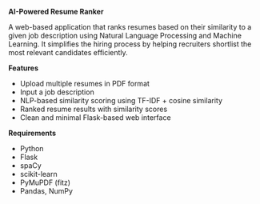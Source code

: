 **AI-Powered Resume Ranker**

A web-based application that ranks resumes based on their similarity to a given job description using Natural Language Processing and Machine Learning. It simplifies the hiring process by helping recruiters shortlist the most relevant candidates efficiently.


**Features**

- Upload multiple resumes in PDF format    
- Input a job description
- NLP-based similarity scoring using TF-IDF + cosine similarity
- Ranked resume results with similarity scores
- Clean and minimal Flask-based web interface

**Requirements**

- Python    
- Flask
- spaCy
- scikit-learn
- PyMuPDF (fitz)
- Pandas, NumPy




